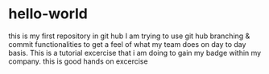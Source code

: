 # hello-world
this is my first repository in git hub
I am trying to use git hub branching & commit functionalities to get a feel of what my team does on day to day basis. This is a tutorial excercise that i am doing to gain my badge within my company. 
this is good hands on excercise
